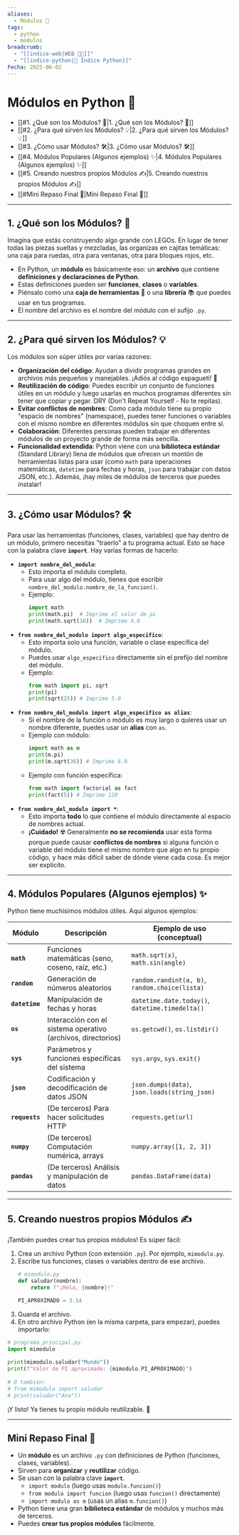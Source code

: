 ```yaml
---
aliases:
  - Módulos 🐍
tags:
  - python
  - modulos
breadcrumb:
  - "[[indice-web|WEB 🔗📝]]"
  - "[[indice-python|🐍 Índice Python]]"
Fecha: 2025-06-02
---
```

# Módulos en Python 🐍
- [[#1. ¿Qué son los Módulos? 🤔|1. ¿Qué son los Módulos? 🤔]]
- [[#2. ¿Para qué sirven los Módulos? 💡|2. ¿Para qué sirven los Módulos? 💡]]
- [[#3. ¿Cómo usar Módulos? 🛠️|3. ¿Cómo usar Módulos? 🛠️]]
- [[#4. Módulos Populares (Algunos ejemplos) ✨|4. Módulos Populares (Algunos ejemplos) ✨]]
- [[#5. Creando nuestros propios Módulos ✍️|5. Creando nuestros propios Módulos ✍️]]
- [[#Mini Repaso Final 📝|Mini Repaso Final 📝]]

---
## 1. ¿Qué son los Módulos? 🤔
Imagina que estás construyendo algo grande con LEGOs. En lugar de tener todas las piezas sueltas y mezcladas, las organizas en cajitas temáticas: una caja para ruedas, otra para ventanas, otra para bloques rojos, etc.
- En Python, un **módulo** es básicamente eso: un **archivo** que contiene **definiciones y declaraciones de Python**.
- Estas definiciones pueden ser **funciones**, **clases** o **variables**.
- Piénsalo como una **caja de herramientas** 🔧 o una **librería** 📚 que puedes usar en tus programas.
- El nombre del archivo es el nombre del módulo con el sufijo `.py`.
---
## 2. ¿Para qué sirven los Módulos? 💡
Los módulos son súper útiles por varias razones:
- **Organización del código**: Ayudan a dividir programas grandes en archivos más pequeños y manejables. ¡Adiós al código espagueti! 🍝
- **Reutilización de código**: Puedes escribir un conjunto de funciones útiles en un módulo y luego usarlas en muchos programas diferentes sin tener que copiar y pegar. DRY (Don't Repeat Yourself - No te repitas).
- **Evitar conflictos de nombres**: Como cada módulo tiene su propio "espacio de nombres" (namespace), puedes tener funciones o variables con el mismo nombre en diferentes módulos sin que choquen entre sí.
- **Colaboración**: Diferentes personas pueden trabajar en diferentes módulos de un proyecto grande de forma más sencilla.
- **Funcionalidad extendida**: Python viene con una **biblioteca estándar** (Standard Library) llena de módulos que ofrecen un montón de herramientas listas para usar (como `math` para operaciones matemáticas, `datetime` para fechas y horas, `json` para trabajar con datos JSON, etc.). Además, ¡hay miles de módulos de terceros que puedes instalar!
---
## 3. ¿Cómo usar Módulos? 🛠️
Para usar las herramientas (funciones, clases, variables) que hay dentro de un módulo, primero necesitas "traerlo" a tu programa actual. Esto se hace con la palabra clave **`import`**.
Hay varias formas de hacerlo:
- **`import nombre_del_modulo`**:
    - Esto importa el módulo completo.
    - Para usar algo del módulo, tienes que escribir `nombre_del_modulo.nombre_de_la_funcion()`.
    - Ejemplo:
        ```python
        import math
        print(math.pi)  # Imprime el valor de pi
        print(math.sqrt(16))  # Imprime 4.0
        ```
- **`from nombre_del_modulo import algo_especifico`**:
    - Esto importa solo una función, variable o clase específica del módulo.
    - Puedes usar `algo_especifico` directamente sin el prefijo del nombre del módulo.
    - Ejemplo:
        ```python
        from math import pi, sqrt
        print(pi)
        print(sqrt(25)) # Imprime 5.0
        ```
- **`from nombre_del_modulo import algo_especifico as alias`**:
    - Si el nombre de la función o módulo es muy largo o quieres usar un nombre diferente, puedes usar un **alias** con `as`.
    - Ejemplo con módulo:
        ```python
        import math as m
        print(m.pi)
        print(m.sqrt(36)) # Imprime 6.0
        ```
    - Ejemplo con función específica:
        ```python
        from math import factorial as fact
        print(fact(5)) # Imprime 120
        ```
- **`from nombre_del_modulo import *`**:
    - Esto importa **todo** lo que contiene el módulo directamente al espacio de nombres actual.
    - **¡Cuidado!** ☢️ Generalmente **no se recomienda** usar esta forma porque puede causar **conflictos de nombres** si alguna función o variable del módulo tiene el mismo nombre que algo en tu propio código, y hace más difícil saber de dónde viene cada cosa. Es mejor ser explícito.
---
## 4. Módulos Populares (Algunos ejemplos) ✨
Python tiene muchísimos módulos útiles. Aquí algunos ejemplos:

| **Módulo**     | **Descripción**                                              | **Ejemplo de uso (conceptual)**                 |
| -------------- | ------------------------------------------------------------ | ----------------------------------------------- |
| **`math`**     | Funciones matemáticas (seno, coseno, raíz, etc.)             | `math.sqrt(x)`, `math.sin(angle)`               |
| **`random`**   | Generación de números aleatorios                             | `random.randint(a, b)`, `random.choice(lista)`  |
| **`datetime`** | Manipulación de fechas y horas                               | `datetime.date.today()`, `datetime.timedelta()` |
| **`os`**       | Interacción con el sistema operativo (archivos, directorios) | `os.getcwd()`, `os.listdir()`                   |
| **`sys`**      | Parámetros y funciones específicas del sistema               | `sys.argv`, `sys.exit()`                        |
| **`json`**     | Codificación y decodificación de datos JSON                  | `json.dumps(data)`, `json.loads(string_json)`   |
| **`requests`** | (De terceros) Para hacer solicitudes HTTP                    | `requests.get(url)`                             |
| **`numpy`**    | (De terceros) Computación numérica, arrays                   | `numpy.array([1, 2, 3])`                        |
| **`pandas`**   | (De terceros) Análisis y manipulación de datos               | `pandas.DataFrame(data)`                        |

---
## 5. Creando nuestros propios Módulos ✍️
¡También puedes crear tus propios módulos! Es súper fácil:
1. Crea un archivo Python (con extensión `.py`). Por ejemplo, `mimodulo.py`.
2. Escribe tus funciones, clases o variables dentro de ese archivo.
    ```python
    # mimodulo.py
    def saludar(nombre):
        return f"¡Hola, {nombre}!"
    
    PI_APROXIMADO = 3.14
    ```
3. Guarda el archivo.
4. En otro archivo Python (en la misma carpeta, para empezar), puedes importarlo:
```python
# programa_principal.py
import mimodulo
    
print(mimodulo.saludar("Mundo"))
print(f"Valor de PI aproximado: {mimodulo.PI_APROXIMADO}")
    
# O también:
# from mimodulo import saludar
# print(saludar("Ana"))
```
¡Y listo! Ya tienes tu propio módulo reutilizable. 🎉

---
## Mini Repaso Final 📝
- Un **módulo** es un archivo `.py` con definiciones de Python (funciones, clases, variables).
- Sirven para **organizar** y **reutilizar** código.
- Se usan con la palabra clave **`import`**.
    - `import modulo` (luego usas `modulo.funcion()`)
    - `from modulo import funcion` (luego usas `funcion()` directamente)
    - `import modulo as m` (usas un alias `m.funcion()`)
- Python tiene una gran **biblioteca estándar** de módulos y muchos más de terceros.
- Puedes **crear tus propios módulos** fácilmente.